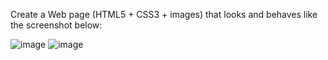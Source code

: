 Create a Web page (HTML5 + CSS3 + images) that looks and behaves like the screenshot below:


![image](https://github.com/nsinorov/SoftUniMainPath/assets/45227327/ffd81b7e-1a37-4e5a-a9e6-6cb55da9c79b)
![image](https://github.com/nsinorov/SoftUniMainPath/assets/45227327/8ad14b16-9bdd-4f8c-a52d-33223b11ea55)
